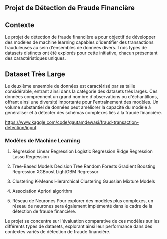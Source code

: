 ## Projet de Détection de Fraude Financière
## Contexte

Le projet de détection de fraude financière a pour objectif de développer des modèles de machine learning capables d'identifier des transactions frauduleuses au sein d'ensembles de données divers. Trois types de datasets distincts ont été explorés pour cette initiative, chacun présentant des caractéristiques uniques.

## Dataset Très Large
Le deuxième ensemble de données est caractérisé par sa taille considérable, entrant ainsi dans la catégorie des datasets très larges. Ces données comprennent un grand nombre d'observations ou d'échantillons, offrant ainsi une diversité importante pour l'entraînement des modèles. Un volume substantiel de données peut améliorer la capacité du modèle à généraliser et à détecter des schémas complexes liés à la fraude financière.

https://www.kaggle.com/code/gautamdewasi/fraud-transaction-detection/input

### Modèles de Machine Learning
1. Régression
Linear Regression
Logistic Regression
Ridge Regression
Lasso Regression

2. Tree-Based Models
Decision Tree
Random Forests
Gradient Boosting Regression
XGBoost
LightGBM Regressor

3. Clustering
K-Means
Hierarchical Clustering
Gaussian Mixture Models

4. Association
Apriori algorithm

5. Réseau de Neurones
Pour explorer des modèles plus complexes, un réseau de neurones sera également implémenté dans le cadre de la détection de fraude financière.

Le projet se concentre sur l'évaluation comparative de ces modèles sur les différents types de datasets, explorant ainsi leur performance dans des contextes variés de détection de fraude financière.




